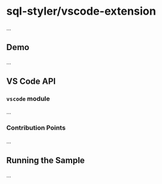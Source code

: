 # sql-styler/vscode-extension

...

## Demo

...

## VS Code API

### `vscode` module

...

### Contribution Points

...

## Running the Sample

...
